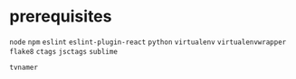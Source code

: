 # prerequisites
`node`
`npm`
`eslint`
`eslint-plugin-react`
`python`
`virtualenv`
`virtualenvwrapper`
`flake8`
`ctags`
`jsctags`
`sublime`

`tvnamer`
